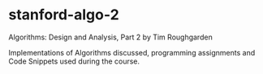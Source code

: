 # stanford-algo-2
Algorithms: Design and Analysis, Part 2 by Tim Roughgarden

Implementations of Algorithms discussed, programming assignments and Code Snippets used during the course.
